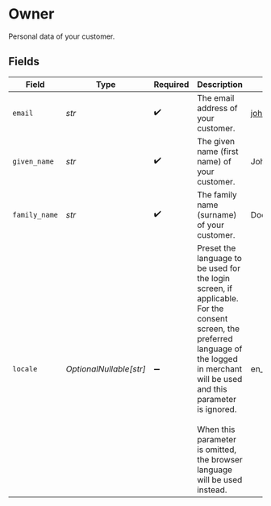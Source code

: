 # Owner

Personal data of your customer.


## Fields

| Field                                                                                                                                                                                                                                                                | Type                                                                                                                                                                                                                                                                 | Required                                                                                                                                                                                                                                                             | Description                                                                                                                                                                                                                                                          | Example                                                                                                                                                                                                                                                              |
| -------------------------------------------------------------------------------------------------------------------------------------------------------------------------------------------------------------------------------------------------------------------- | -------------------------------------------------------------------------------------------------------------------------------------------------------------------------------------------------------------------------------------------------------------------- | -------------------------------------------------------------------------------------------------------------------------------------------------------------------------------------------------------------------------------------------------------------------- | -------------------------------------------------------------------------------------------------------------------------------------------------------------------------------------------------------------------------------------------------------------------- | -------------------------------------------------------------------------------------------------------------------------------------------------------------------------------------------------------------------------------------------------------------------- |
| `email`                                                                                                                                                                                                                                                              | *str*                                                                                                                                                                                                                                                                | :heavy_check_mark:                                                                                                                                                                                                                                                   | The email address of your customer.                                                                                                                                                                                                                                  | john@example.org                                                                                                                                                                                                                                                     |
| `given_name`                                                                                                                                                                                                                                                         | *str*                                                                                                                                                                                                                                                                | :heavy_check_mark:                                                                                                                                                                                                                                                   | The given name (first name) of your customer.                                                                                                                                                                                                                        | John                                                                                                                                                                                                                                                                 |
| `family_name`                                                                                                                                                                                                                                                        | *str*                                                                                                                                                                                                                                                                | :heavy_check_mark:                                                                                                                                                                                                                                                   | The family name (surname) of your customer.                                                                                                                                                                                                                          | Doe                                                                                                                                                                                                                                                                  |
| `locale`                                                                                                                                                                                                                                                             | *OptionalNullable[str]*                                                                                                                                                                                                                                              | :heavy_minus_sign:                                                                                                                                                                                                                                                   | Preset the language to be used for the login screen, if applicable. For the consent screen, the preferred language of the logged in merchant will be used and this parameter is ignored.<br/><br/>When this parameter is omitted, the browser language will be used instead. | en_US                                                                                                                                                                                                                                                                |
